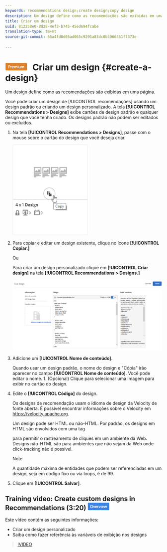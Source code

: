```yaml
---
keywords: recommendations design;create design;copy design
description: Um design define como as recomendações são exibidas em uma página.
title: Criar um design
uuid: 812258e0-8d28-4ef3-b745-45ed694fcabe
translation-type: tm+mt
source-git-commit: 65a4fd0d05ad065c9291a83dc0b3066451f7373e

---
```



# ![PREMIUM](/help/assets/premium.png) Criar um design {#create-a-design}

Um design define como as recomendações são exibidas em uma página.

Você pode criar um design de [!UICONTROL recomendações] usando um design padrão ou criando um design personalizado. A tela **[!UICONTROL Recommendations > Designs]** exibe cartões de design padrão e qualquer design que você tenha criado. Os designs padrão não podem ser editados ou excluídos.

1. Na tela **[!UICONTROL Recommendations > Designs]**, passe com o mouse sobre o cartão do design que você deseja criar.

   ![](assets/Card_CopyDesign.png)

1. Para copiar e editar um design existente, clique no ícone **[!UICONTROL Copiar.]**

   Ou

   Para criar um design personalizado clique em **[!UICONTROL Criar design]** na tela **[!UICONTROL Recommendations > Designs.]**

   ![](assets/createDesign.png)

1. Adicione um **[!UICONTROL Nome de conteúdo]**.

   Quando usar um design padrão, o nome do design e &quot;Cópia&quot; irão aparecer no campo **[!UICONTROL Nome de conteúdo]**. Você pode editar o nome. 1. (Opcional) Clique para selecionar uma imagem para exibir no cartão do design.
1. Edite o **[!UICONTROL Código]** do design.

   Os designs de recomendação usam o idioma de design da Velocity de fonte aberta. É possível encontrar informações sobre o Velocity em [](https://velocity.apache.org)https://velocity.apache.org.

   Um design pode ser HTML ou não-HTML. Por padrão, os designs em HTML são envolvidos com uma tag <div> para permitir o rastreamento de cliques em um ambiente da Web. Designs não-HTML são para ambientes que não sejam da Web onde click-tracking não é possível.

   >[!NOTE]
   >
   >A quantidade máxima de entidades que podem ser referenciadas em um design, seja em código fixo ou via loops, é de 99.

1. Clique em **[!UICONTROL Salvar]**.

## Training video: Create custom designs in Recommendations (3:20) ![Overview badge](/help/assets/overview.png)

Este vídeo contém as seguintes informações:

* Criar um design personalizado
* Saiba como fazer referência às variáveis de exibição nos designs

>[!VIDEO](https://video.tv.adobe.com/v/27687)
